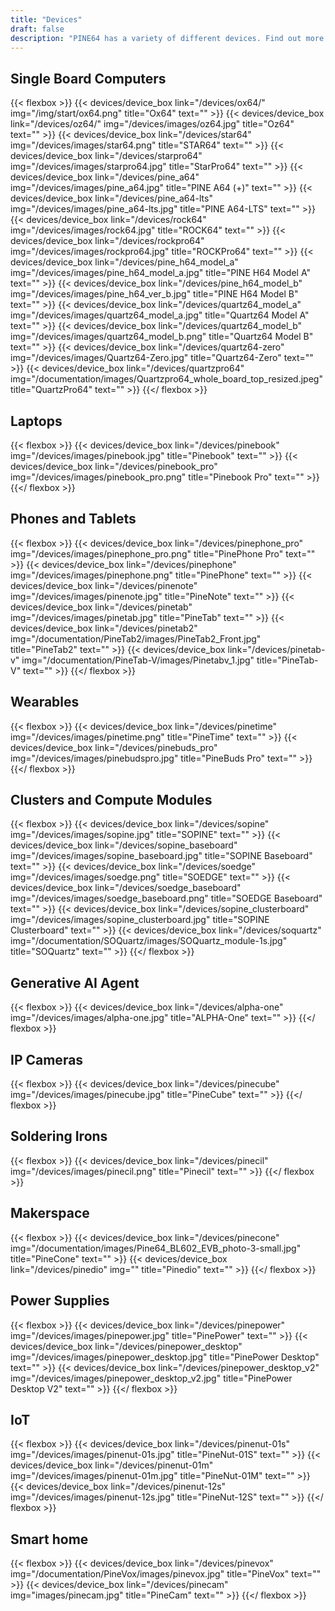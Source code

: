 ```yaml
---
title: "Devices"
draft: false
description: "PINE64 has a variety of different devices. Find out more!"
---
```


## Single Board Computers

{{< flexbox >}}
    {{< devices/device_box link="/devices/ox64/" img="/img/start/ox64.png" title="Ox64" text="" >}}
    {{< devices/device_box link="/devices/oz64/" img="/devices/images/oz64.jpg" title="Oz64" text="" >}}
    {{< devices/device_box link="/devices/star64" img="/devices/images/star64.png" title="STAR64" text="" >}}
    {{< devices/device_box link="/devices/starpro64" img="/devices/images/starpro64.jpg" title="StarPro64" text="" >}}
    {{< devices/device_box link="/devices/pine_a64" img="/devices/images/pine_a64.jpg" title="PINE A64 (+)" text="" >}}
    {{< devices/device_box link="/devices/pine_a64-lts" img="/devices/images/pine_a64-lts.jpg" title="PINE A64-LTS" text="" >}}
    {{< devices/device_box link="/devices/rock64" img="/devices/images/rock64.jpg" title="ROCK64" text="" >}}
    {{< devices/device_box link="/devices/rockpro64" img="/devices/images/rockpro64.jpg" title="ROCKPro64" text="" >}}
    {{< devices/device_box link="/devices/pine_h64_model_a" img="/devices/images/pine_h64_model_a.jpg" title="PINE H64 Model A" text="" >}}
    {{< devices/device_box link="/devices/pine_h64_model_b" img="/devices/images/pine_h64_ver_b.jpg" title="PINE H64 Model B" text="" >}}
    {{< devices/device_box link="/devices/quartz64_model_a" img="/devices/images/quartz64_model_a.jpg" title="Quartz64 Model A" text="" >}}
    {{< devices/device_box link="/devices/quartz64_model_b" img="/devices/images/quartz64_model_b.png" title="Quartz64 Model B" text="" >}}
    {{< devices/device_box link="/devices/quartz64-zero" img="/devices/images/Quartz64-Zero.jpg" title="Quartz64-Zero" text="" >}}
    {{< devices/device_box link="/devices/quartzpro64" img="/documentation/images/Quartzpro64_whole_board_top_resized.jpeg" title="QuartzPro64" text="" >}}
{{</ flexbox >}}

## Laptops

{{< flexbox >}}
    {{< devices/device_box link="/devices/pinebook" img="/devices/images/pinebook.jpg" title="Pinebook" text="" >}}
    {{< devices/device_box link="/devices/pinebook_pro" img="/devices/images/pinebook_pro.png" title="Pinebook Pro" text="" >}}
{{</ flexbox >}}

## Phones and Tablets

{{< flexbox >}}
    {{< devices/device_box link="/devices/pinephone_pro" img="/devices/images/pinephone_pro.png" title="PinePhone Pro" text="" >}}
    {{< devices/device_box link="/devices/pinephone" img="/devices/images/pinephone.png" title="PinePhone" text="" >}}
    {{< devices/device_box link="/devices/pinenote" img="/devices/images/pinenote.jpg" title="PineNote" text="" >}}
    {{< devices/device_box link="/devices/pinetab" img="/devices/images/pinetab.jpg" title="PineTab" text="" >}}
    {{< devices/device_box link="/devices/pinetab2" img="/documentation/PineTab2/images/PineTab2_Front.jpg" title="PineTab2" text="" >}}
    {{< devices/device_box link="/devices/pinetab-v" img="/documentation/PineTab-V/images/Pinetabv_1.jpg" title="PineTab-V" text="" >}}
{{</ flexbox >}}

## Wearables

{{< flexbox >}}
    {{< devices/device_box link="/devices/pinetime" img="/devices/images/pinetime.png" title="PineTime" text="" >}}
    {{< devices/device_box link="/devices/pinebuds_pro" img="/devices/images/pinebudspro.jpg" title="PineBuds Pro" text="" >}}
{{</ flexbox >}}

## Clusters and Compute Modules

{{< flexbox >}}
    {{< devices/device_box link="/devices/sopine" img="/devices/images/sopine.jpg" title="SOPINE" text="" >}}
    {{< devices/device_box link="/devices/sopine_baseboard" img="/devices/images/sopine_baseboard.jpg" title="SOPINE Baseboard" text="" >}}
    {{< devices/device_box link="/devices/soedge" img="/devices/images/soedge.png" title="SOEDGE" text="" >}}
    {{< devices/device_box link="/devices/soedge_baseboard" img="/devices/images/soedge_baseboard.png" title="SOEDGE Baseboard" text="" >}}
    {{< devices/device_box link="/devices/sopine_clusterboard" img="/devices/images/sopine_clusterboard.jpg" title="SOPINE Clusterboard" text="" >}}
    {{< devices/device_box link="/devices/soquartz" img="/documentation/SOQuartz/images/SOQuartz_module-1s.jpg" title="SOQuartz" text="" >}}
{{</ flexbox >}}

## Generative AI Agent

{{< flexbox >}}
    {{< devices/device_box link="/devices/alpha-one" img="/devices/images/alpha-one.jpg" title="ALPHA-One" text="" >}}
{{</ flexbox >}}

## IP Cameras

{{< flexbox >}}
    {{< devices/device_box link="/devices/pinecube" img="/devices/images/pinecube.jpg" title="PineCube" text="" >}}
{{</ flexbox >}}

## Soldering Irons

{{< flexbox >}}
    {{< devices/device_box link="/devices/pinecil" img="/devices/images/pinecil.png" title="Pinecil" text="" >}}
{{</ flexbox >}}

## Makerspace

{{< flexbox >}}
    {{< devices/device_box link="/devices/pinecone" img="/documentation/images/Pine64_BL602_EVB_photo-3-small.jpg" title="PineCone" text="" >}}
    {{< devices/device_box link="/devices/pinedio" img="" title="Pinedio" text="" >}}
{{</ flexbox >}}

## Power Supplies

{{< flexbox >}}
    {{< devices/device_box link="/devices/pinepower" img="/devices/images/pinepower.jpg" title="PinePower" text="" >}}
    {{< devices/device_box link="/devices/pinepower_desktop" img="/devices/images/pinepower_desktop.jpg" title="PinePower Desktop" text="" >}}
    {{< devices/device_box link="/devices/pinepower_desktop_v2" img="/devices/images/pinepower_desktop_v2.jpg" title="PinePower Desktop V2" text="" >}}
{{</ flexbox >}}

## IoT

{{< flexbox >}}
    {{< devices/device_box link="/devices/pinenut-01s" img="/devices/images/pinenut-01s.jpg" title="PineNut-01S" text="" >}}
    {{< devices/device_box link="/devices/pinenut-01m" img="/devices/images/pinenut-01m.jpg" title="PineNut-01M" text="" >}}
    {{< devices/device_box link="/devices/pinenut-12s" img="/devices/images/pinenut-12s.jpg" title="PineNut-12S" text="" >}}
{{</ flexbox >}}

## Smart home
{{< flexbox >}}
    {{< devices/device_box link="/devices/pinevox" img="/documentation/PineVox/images/pinevox.jpg" title="PineVox" text="" >}}
    {{< devices/device_box link="/devices/pinecam" img="images/pinecam.jpg" title="PineCam" text="" >}}
{{</ flexbox >}}
